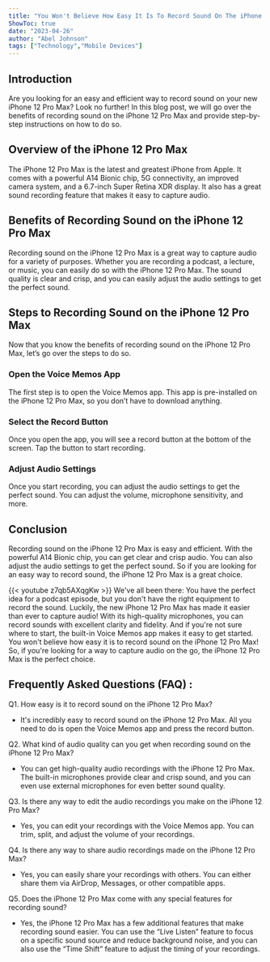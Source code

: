 ```yaml
---
title: "You Won't Believe How Easy It Is To Record Sound On The iPhone 12 Pro Max!"
ShowToc: true 
date: "2023-04-26"
author: "Abel Johnson" 
tags: ["Technology","Mobile Devices"]
---
```

## Introduction 
Are you looking for an easy and efficient way to record sound on your new iPhone 12 Pro Max? Look no further! In this blog post, we will go over the benefits of recording sound on the iPhone 12 Pro Max and provide step-by-step instructions on how to do so. 

## Overview of the iPhone 12 Pro Max
The iPhone 12 Pro Max is the latest and greatest iPhone from Apple. It comes with a powerful A14 Bionic chip, 5G connectivity, an improved camera system, and a 6.7-inch Super Retina XDR display. It also has a great sound recording feature that makes it easy to capture audio. 

## Benefits of Recording Sound on the iPhone 12 Pro Max
Recording sound on the iPhone 12 Pro Max is a great way to capture audio for a variety of purposes. Whether you are recording a podcast, a lecture, or music, you can easily do so with the iPhone 12 Pro Max. The sound quality is clear and crisp, and you can easily adjust the audio settings to get the perfect sound. 

## Steps to Recording Sound on the iPhone 12 Pro Max
Now that you know the benefits of recording sound on the iPhone 12 Pro Max, let’s go over the steps to do so. 

### Open the Voice Memos App
The first step is to open the Voice Memos app. This app is pre-installed on the iPhone 12 Pro Max, so you don’t have to download anything. 

### Select the Record Button
Once you open the app, you will see a record button at the bottom of the screen. Tap the button to start recording. 

### Adjust Audio Settings
Once you start recording, you can adjust the audio settings to get the perfect sound. You can adjust the volume, microphone sensitivity, and more. 

## Conclusion
Recording sound on the iPhone 12 Pro Max is easy and efficient. With the powerful A14 Bionic chip, you can get clear and crisp audio. You can also adjust the audio settings to get the perfect sound. So if you are looking for an easy way to record sound, the iPhone 12 Pro Max is a great choice.

{{< youtube z7qb5AXqgKw >}} 
We've all been there: You have the perfect idea for a podcast episode, but you don't have the right equipment to record the sound. Luckily, the new iPhone 12 Pro Max has made it easier than ever to capture audio! With its high-quality microphones, you can record sounds with excellent clarity and fidelity. And if you're not sure where to start, the built-in Voice Memos app makes it easy to get started. You won't believe how easy it is to record sound on the iPhone 12 Pro Max! So, if you're looking for a way to capture audio on the go, the iPhone 12 Pro Max is the perfect choice.

## Frequently Asked Questions (FAQ) :
Q1. How easy is it to record sound on the iPhone 12 Pro Max?
- It's incredibly easy to record sound on the iPhone 12 Pro Max. All you need to do is open the Voice Memos app and press the record button.

Q2. What kind of audio quality can you get when recording sound on the iPhone 12 Pro Max?
- You can get high-quality audio recordings with the iPhone 12 Pro Max. The built-in microphones provide clear and crisp sound, and you can even use external microphones for even better sound quality.

Q3. Is there any way to edit the audio recordings you make on the iPhone 12 Pro Max?
- Yes, you can edit your recordings with the Voice Memos app. You can trim, split, and adjust the volume of your recordings.

Q4. Is there any way to share audio recordings made on the iPhone 12 Pro Max?
- Yes, you can easily share your recordings with others. You can either share them via AirDrop, Messages, or other compatible apps.

Q5. Does the iPhone 12 Pro Max come with any special features for recording sound?
- Yes, the iPhone 12 Pro Max has a few additional features that make recording sound easier. You can use the “Live Listen” feature to focus on a specific sound source and reduce background noise, and you can also use the “Time Shift” feature to adjust the timing of your recordings.


